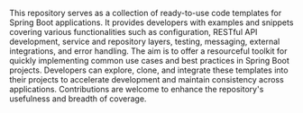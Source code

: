 This repository serves as a collection of ready-to-use code templates for Spring Boot applications. It provides developers with examples and snippets covering various functionalities such as configuration, RESTful API development, service and repository layers, testing, messaging, external integrations, and error handling. The aim is to offer a resourceful toolkit for quickly implementing common use cases and best practices in Spring Boot projects. Developers can explore, clone, and integrate these templates into their projects to accelerate development and maintain consistency across applications. Contributions are welcome to enhance the repository's usefulness and breadth of coverage.
